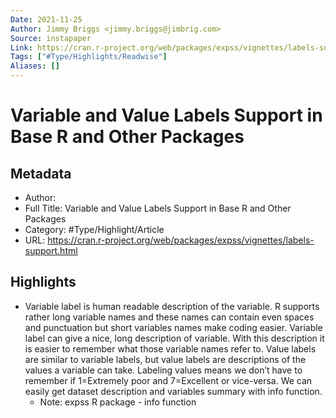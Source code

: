 ```yaml
---
Date: 2021-11-25
Author: Jimmy Briggs <jimmy.briggs@jimbrig.com>
Source: instapaper
Link: https://cran.r-project.org/web/packages/expss/vignettes/labels-support.html
Tags: ["#Type/Highlights/Readwise"]
Aliases: []
---
```

# Variable and Value Labels Support in Base R and Other Packages

## Metadata
- Author: 
- Full Title: Variable and Value Labels Support in Base R and Other Packages
- Category: #Type/Highlight/Article
- URL: https://cran.r-project.org/web/packages/expss/vignettes/labels-support.html

## Highlights
- Variable label is human readable description of the variable. R supports rather long variable names and these names can contain even spaces and punctuation but short variables names make coding easier. Variable label can give a nice, long description of variable. With this description it is easier to remember what those variable names refer to. Value labels are similar to variable labels, but value labels are descriptions of the values a variable can take. Labeling values means we don’t have to remember if 1=Extremely poor and 7=Excellent or vice-versa. We can easily get dataset description and variables summary with info function.
    - Note: expss R package - info function
